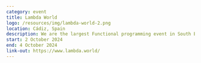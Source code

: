 ```yaml
---
category: event
title: Lambda World
logo: /resources/img/lambda-world-2.png
location: Cádiz, Spain
description: We are the largest Functional programming event in South Europe.
start: 2 October 2024
end: 4 October 2024
link-out: https://www.lambda.world/
---
```

